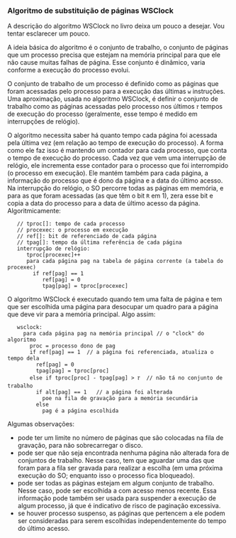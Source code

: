 ### Algoritmo de substituição de páginas WSClock

A descrição do algoritmo WSClock no livro deixa um pouco a desejar.
Vou tentar esclarecer um pouco.

A ideia básica do algoritmo é o conjunto de trabalho, o conjunto de páginas que um processo precisa que estejam na memória principal para que ele não cause muitas falhas de página.
Esse conjunto é dinâmico, varia conforme a execução do processo evolui.

O conjunto de trabalho de um processo é definido como as páginas que foram acessadas pelo processo para a execução das últimas `w` instruções.
Uma aproximação, usada no algoritmo WSClock, é definir o conjunto de trabalho como as páginas acessadas pelo processo nos últimos `𝜏` tempos de execução do processo (geralmente, esse tempo é medido em interrupções de relógio).

O algoritmo necessita saber há quanto tempo cada página foi acessada pela última vez (em relação ao tempo de execução do processo). A forma como ele faz isso é mantendo um contador para cada processo, que conta o tempo de execução do processo. Cada vez que vem uma interrupção de relógio, ele incrementa esse contador para o processo que foi interrompido (o processo em execução).
Ele mantém também para cada página, a informação do processo que é dono da página e a data do último acesso.
Na interrupção do relógio, o SO percorre todas as páginas em memória, e para as que foram acessadas (as que têm o bit `R` em 1), zera esse bit e copia a data do processo para a data de último acesso da página.
Algoritmicamente:
```
   // tproc[]: tempo de cada processo
   // procexec: o processo em execução
   // ref[]: bit de referenciado de cada página
   // tpag[]: tempo da última referência de cada página
   interrupção de relógio:
      tproc[procexec]++
      para cada página pag na tabela de página corrente (a tabela do procexec)
        if ref[pag] == 1
           ref[pag] = 0
           tpag[pag] = tproc[procexec]
```
O algoritmo WSClock é executado quando tem uma falta de página e tem que ser escolhida uma página para desocupar um quadro para a página que deve vir para a memória principal. Algo assim:
```
   wsclock:
     para cada página pag na memória principal // o "clock" do algoritmo
       proc = processo dono de pag
       if ref[pag] == 1  // a página foi referenciada, atualiza o tempo dela
         ref[pag] = 0
         tpag[pag] = tproc[proc]
       else if tproc[proc] - tpag[pag] > 𝜏  // não tá no conjunto de trabalho
         if alt[pag] == 1   // a página foi alterada
           poe na fila de gravação para a memória secundária
         else
           pag é a página escolhida
```
Algumas observações:
- pode ter um limite no número de páginas que são colocadas na fila de gravação, para não sobrecarregar o disco.
- pode ser que não seja encontrada nenhuma página não alterada fora de conjuntos de trabalho. Nesse caso, tem que aguardar uma das que foram para a fila ser gravada para realizar a escolha (em uma próxima execução do SO; enquanto isso o processo fica bloqueado).
- pode ser todas as páginas estejam em algum conjunto de trabalho. Nesse caso, pode ser escolhida a com acesso menos recente. Essa informação pode também ser usada para suspender a execução de algum processo, já que é indicativo de risco de paginação excessiva.
- se houver processo suspenso, as páginas que pertencem a ele podem ser consideradas para serem escolhidas independentemente do tempo do último acesso.
